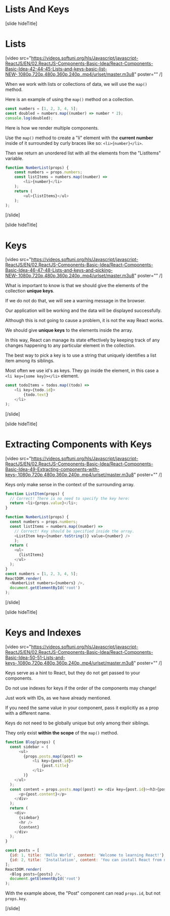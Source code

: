 # Lists And Keys

[slide hideTitle]

# Lists

[video src="https://videos.softuni.org/hls/Javascript/javascript-ReactJS/EN/02.ReactJS-Components-Basic-Idea/React-Components-Basic-Idea-42-44-45-Lists-and-keys-basic-list-NEW-,1080p,720p,480p,360p,240p,.mp4/urlset/master.m3u8" poster="" /]

When we work with lists or collections of data, we will use the `map()` method.

Here is an example of using the `map()` method on a collection.

```js
const numbers = [1, 2, 3, 4, 5];
const doubled = numbers.map((number) => number * 2);
console.log(doubled); 
```

Here is how we render multiple components.

Use the `map()` method to create a "li" element with the **current number** inside of it surrounded by curly braces like so: `<li>{number}</li>`.

Then we return an unordered list with all the elements from the "ListItems" variable.

```js
function NumberList(props) {
    const numbers = props.numbers;
    const listItems = numbers.map((number) =>
        <li>{number}</li>
    );
    return (
        <ul>{listItems}</ul>
    );
);
```

[/slide]

[slide hideTitle]

# Keys

[video src="https://videos.softuni.org/hls/Javascript/javascript-ReactJS/EN/02.ReactJS-Components-Basic-Idea/React-Components-Basic-Idea-46-47-48-Lists-and-keys-and-picking-NEW-,1080p,720p,480p,360p,240p,.mp4/urlset/master.m3u8" poster="" /]

What is important to know is that we should give the elements of the collection **unique keys**.

If we do not do that, we will see a warning message in the browser.

Our application will be working and the data will be displayed successfully.

Although this is not going to cause a problem, it is not the way React works.

We should give **unique keys** to the elements inside the array.

In this way, React can manage its state effectively by keeping track of any changes happening to any particular element in the collection.

The best way to pick a key is to use a string that uniquely identifies a list item among its siblings.

Most often we use id's as keys. They go inside the element, in this case a `<li key={some key}></li>` element.

```js
const todoItems = todos.map((todo) =>
    <li key={todo.id}>
        {todo.text}
    </li>
);
```

[/slide]

[slide hideTitle]

# Extracting Components with Keys

[video src="https://videos.softuni.org/hls/Javascript/javascript-ReactJS/EN/02.ReactJS-Components-Basic-Idea/React-Components-Basic-Idea-49-Extracting-components-with-keys-,1080p,720p,480p,360p,240p,.mp4/urlset/master.m3u8" poster="" /]

Keys only make sense in the context of the surrounding array.

```js
function ListItem(props) {
  // Correct! There is no need to specify the key here:  
  return <li>{props.value}</li>;
}

function NumberList(props) {
  const numbers = props.numbers;
  const listItems = numbers.map((number) =>
    // Correct! Key should be specified inside the array.    
    <ListItem key={number.toString()} value={number} /> 
    );
  return (
    <ul>
      {listItems}
    </ul>
  );
}
const numbers = [1, 2, 3, 4, 5];
ReactDOM.render(
  <NumberList numbers={numbers} />,
  document.getElementById('root')
);
```

[/slide]

[slide hideTitle]

# Keys and Indexes

[video src="https://videos.softuni.org/hls/Javascript/javascript-ReactJS/EN/02.ReactJS-Components-Basic-Idea/React-Components-Basic-Idea-50-51-Lists-and-keys-,1080p,720p,480p,360p,240p,.mp4/urlset/master.m3u8" poster="" /]

Keys serve as a hint to React, but they do not get passed to your components. 

Do not use indexes for keys if the order of the components may change! 

Just work with IDs, as we have already mentioned. 

If you need the same value in your component, pass it explicitly as a prop with a different name.

Keys do not need to be globally unique but only among their siblings. 

They only exist **within the scope** of the `map()` method.

```js
function Blog(props) {
  const sidebar = (
      <ul>
        {props.posts.map((post) =>
            <li key={post.id}> 
                {post.title}
            </li>
        )}
    </ul>
  );
  const content = props.posts.map((post) => <div key={post.id}><h3>{post.title}</h3>
      <p>{post.content}</p>
    </div>
  );
  return (
    <div>
      {sidebar}
      <hr />
      {content}    
    </div>
  );
}

const posts = [
  {id: 1, title: 'Hello World', content: 'Welcome to learning React!'},
  {id: 2, title: 'Installation', content: 'You can install React from npm.'}
];
ReactDOM.render(
  <Blog posts={posts} />,
  document.getElementById('root')
);
```

With the example above, the "Post" component can read `props.id`, but not `props.key`.

[/slide]